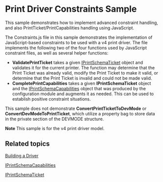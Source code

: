 <!---
    name: Print Driver Constraints Sample
    platform: Utility
    language: js
    category: Print
    description: Demonstrates how to implement advanced constraint handling and PrintTicket/PrintCapabilities handling using JavaScript.
    samplefwlink: http://go.microsoft.com/fwlink/p/?LinkId=617946
--->


Print Driver Constraints Sample
===============================

This sample demonstrates how to implement advanced constraint handling, and also PrintTicket/PrintCapabilities handling using JavaScript.

The Constraints.js file in this sample demonstrates the implementation of JavaScript-based constraints to be used with a v4 print driver. The file implements the following two of the four functions used by JavaScript constraint files, as well as several helper functions:

-   **ValidatePrintTicket** takes a given [IPrintSchemaTicket](https://msdn.microsoft.com/en-us/library/hh451398(v=vs.85).aspx) object and validates it for the current printer. The function may determine that the Print Ticket was already valid, modify the Print Ticket to make it valid, or determine that the Print Ticket is invalid and could not be made valid.
-   **CompletePrintCapabilities** takes a given **IPrintSchemaTicket** object and the [IPrintSchemaCapabilities](https://msdn.microsoft.com/en-us/library/hh451256(v=vs.85).aspx) object that was produced by the configuration module and augments it as needed. This can be used to establish positive constraint situations.

This sample does not demonstrate **ConvertPrintTicketToDevMode** or **ConvertDevModeToPrintTicket**, which utilize a property bag to store data in the private section of the DEVMODE structure.

**Note** This sample is for the v4 print driver model.

Related topics
--------------

[Building a Driver](https://msdn.microsoft.com/en-us/library/windows/hardware/ff554644)

[IPrintSchemaCapabilities](https://msdn.microsoft.com/en-us/library/hh451256(v=vs.85).aspx)

[IPrintSchemaTicket](https://msdn.microsoft.com/en-us/library/hh451398(v=vs.85).aspx)

